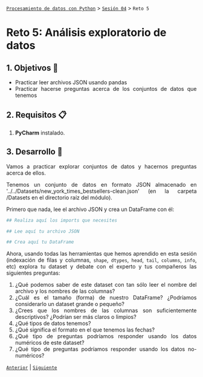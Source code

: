 [`Procesamiento de datos con Python`](../../Readme.md) > [`Sesión 04`](../Readme.md) > `Reto 5`

# Reto 5: Análisis exploratorio de datos

<div style="text-align: justify;">

## 1. Objetivos :dart:

- Practicar leer archivos JSON usando pandas
- Practicar hacerse preguntas acerca de los conjuntos de datos que tenemos

## 2. Requisitos :clipboard:

1. **PyCharm** instalado.

## 3. Desarrollo :rocket:

Vamos a practicar explorar conjuntos de datos y hacernos preguntas acerca de ellos.

Tenemos un conjunto de datos en formato JSON almacenado en '../../Datasets/new_york_times_bestsellers-clean.json' (en la carpeta /Datasets en el directorio raíz del módulo).

Primero que nada, lee el archivo JSON y crea un DataFrame con él:

```python
## Realiza aquí los imports que necesites

## Lee aquí tu archivo JSON

## Crea aquí tu DataFrame
```

Ahora, usando todas las herramientas que hemos aprendido en esta sesión (indexación de filas y columnas, `shape`, `dtypes`, `head`, `tail`, `columns`, `info`, etc) explora tu dataset y debate con el experto y tus compañeros las siguientes preguntas:

1. ¿Qué podemos saber de este dataset con tan sólo leer el nombre del archivo y los nombres de las columnas?
1. ¿Cuál es el tamaño (forma) de nuestro DataFrame? ¿Podríamos considerarlo un dataset grande o pequeño?
1. ¿Crees que los nombres de las columnas son suficientemente descriptivos? ¿Podrían ser más claros o limpios?
1. ¿Qué tipos de datos tenemos?
1. ¿Qué significa el formato en el que tenemos las fechas?
1. ¿Qué tipo de preguntas podríamos responder usando los datos numéricos de este dataset?
1. ¿Qué tipo de preguntas podríamos responder usando los datos no-numéricos?

[`Anterior`](../Readme.md) | [`Siguiente`](../Readme.md)

</div>